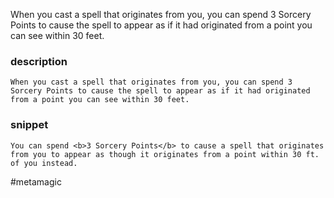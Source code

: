 When you cast a spell that originates from you, you can spend 3 Sorcery Points to cause the spell to appear as if it had originated from a point you can see within 30 feet.
### description
```
When you cast a spell that originates from you, you can spend 3 Sorcery Points to cause the spell to appear as if it had originated from a point you can see within 30 feet.
```

### snippet
```
You can spend <b>3 Sorcery Points</b> to cause a spell that originates from you to appear as though it originates from a point within 30 ft. of you instead.
```

#metamagic

